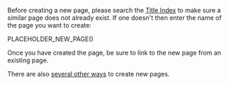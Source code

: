 Before creating a new page, please search the [Title Index](/src/TitleIndex/index.md) to make sure a similar page does not already exist.  If one doesn't then enter the name of the page you want to create:

 PLACEHOLDER_NEW_PAGE()

Once you have created the page, be sure to link to the new page from an existing page.

There are also [several other ways](/src/HelpOnPageCreation/index.md) to create new pages.
